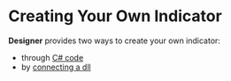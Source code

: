 # Creating Your Own Indicator

**Designer** provides two ways to create your own indicator:

- through [C# code](Designer_Creating_indicator_from_source_code.md)
- by [connecting a dll](Designer_Creating_strategy_from_dll.md)
